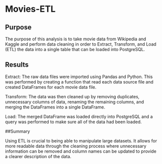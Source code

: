 # Movies-ETL

## Purpose

The purpose of this analysis is to take movie data from Wikipedia and Kaggle and perform data cleaning in order to Extract, Transform, and Load (ETL) the data into a single table that can be loaded into PostgreSQL.

## Results

Extract: The raw data files were imported using Pandas and Python.  This was performed by creating a function that read each data source file and created DataFrames for each movie data file.

Transform: The data was then cleaned up by removing duplicates, unnecessary columns of data, renaming the remaining columns, and merging the DataFrames into a single DataFrame.

Load: The merged DataFrame was loaded directly into PostgreSQL and a query was performed to make sure all of the data had been loaded.

##Summary

Using ETL is crucial to being able to manipulate large datasets.  It allows for more readable data through the cleaning process where unnecessary information can be removed and column names can be updated to provide a clearer description of the data.